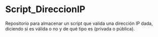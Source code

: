# Script_DireccionIP
Repositorio para almacenar un script que valida una dirección IP dada, diciendo si es válida o no y de qué tipo es (privada o pública).
